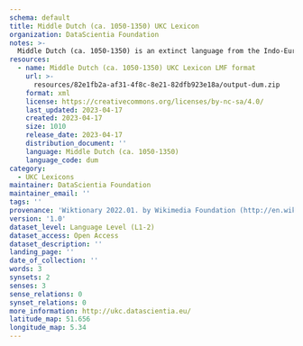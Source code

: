 ```yaml
---
schema: default
title: Middle Dutch (ca. 1050-1350) UKC Lexicon
organization: DataScientia Foundation
notes: >-
  Middle Dutch (ca. 1050-1350) is an extinct language from the Indo-European  family that used to be spoken in Eurasia. The UKC Lexicon of Middle Dutch (ca. 1050-1350) is represented as a lexico-semantic network. It consists of words, word senses, synsets, as well as sense-level and synset-level relationships
resources:
  - name: Middle Dutch (ca. 1050-1350) UKC Lexicon LMF format
    url: >-
      resources/82e1fb2a-af31-4f8c-8e21-82dfb923e18a/output-dum.zip
    format: xml
    license: https://creativecommons.org/licenses/by-nc-sa/4.0/
    last_updated: 2023-04-17
    created: 2023-04-17
    size: 1010
    release_date: 2023-04-17
    distribution_document: ''
    language: Middle Dutch (ca. 1050-1350)
    language_code: dum
category:
  - UKC Lexicons
maintainer: DataScientia Foundation
maintainer_email: ''
tags: ''
provenance: 'Wiktionary 2022.01. by Wikimedia Foundation (http://en.wiktionary.org); CogNet 2.1 by Khuyagbaatar Batsuren, National University of Mongolia (http://cognet.ukc.disi.unitn.it); Princeton WordNet 2.1 by Princeton University (https://wordnet.princeton.edu)'
version: '1.0'
dataset_level: Language Level (L1-2)
dataset_access: Open Access
dataset_description: ''
landing_page: ''
date_of_collection: ''
words: 3
synsets: 2
senses: 3
sense_relations: 0
synset_relations: 0
more_information: http://ukc.datascientia.eu/
latitude_map: 51.656
longitude_map: 5.34
---
```

